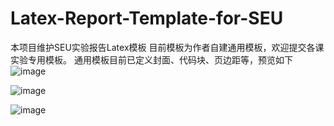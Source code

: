 # Latex-Report-Template-for-SEU
本项目维护SEU实验报告Latex模板
目前模板为作者自建通用模板，欢迎提交各课实验专用模板。
通用模板目前已定义封面、代码块、页边距等，预览如下
![image](https://user-images.githubusercontent.com/92413813/163440698-411185c4-683c-4d03-bae3-2295346eccb3.png)

![image](https://user-images.githubusercontent.com/92413813/163440795-9380da3d-86aa-4a10-bb00-0e4645edc1f8.png)

![image](https://user-images.githubusercontent.com/92413813/163440864-67c90bce-0d81-4c33-9497-9714e7542b32.png)
